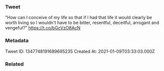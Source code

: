 ### Tweet
"How can I conceive of my life so that if I had that life it would clearly be worth living so I wouldn't have to be bitter, resentful, deceitful, arrogant and vengeful?" https://t.co/bGcVzO8AcN

### Metadata
Tweet ID: 1347748191689695235
Created At: 2021-01-09T03:33:03.000Z

### Related

